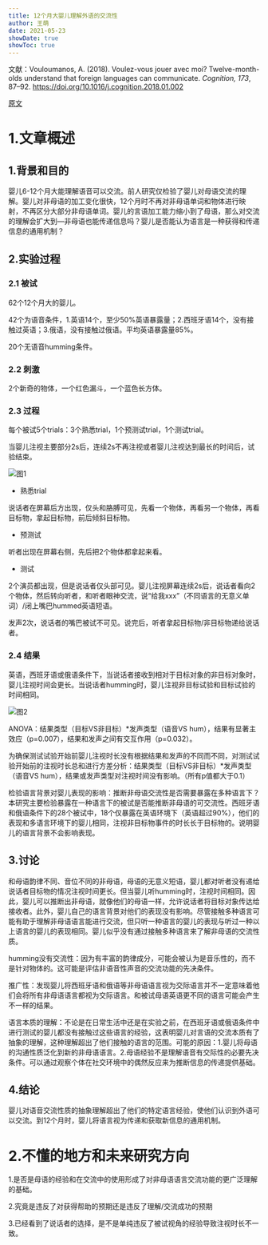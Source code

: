 ```yaml
---
title: 12个月大婴儿理解外语的交流性
author: 王萌
date: 2021-05-23
showDate: true
showToc: true
---
```


文献：Vouloumanos, A. (2018). Voulez-vous jouer avec moi? Twelve-month-olds understand that foreign languages can communicate. *Cognition, 173*, 87–92. https://doi.org/10.1016/j.cognition.2018.01.002 

[原文](../Source_Files/2021-05-23-WM1.pdf)

# 1.文章概述

## 1.背景和目的

婴儿6-12个月大能理解语音可以交流。前人研究仅检验了婴儿对母语交流的理解。婴儿对非母语的加工变化很快，12个月时不再对非母语单词和物体进行映射，不再区分大部分非母语单词。婴儿的言语加工能力缩小到了母语，那么对交流的理解会扩大到—非母语也能传递信息吗？婴儿是否能认为语言是一种获得和传递信息的通用机制？

## 2.实验过程

### 2.1 被试

62个12个月大的婴儿。

42个为语音条件，1.英语14个，至少50%英语暴露量；2.西班牙语14个，没有接触过英语；3.俄语，没有接触过俄语。平均英语暴露量85%。

20个无语音humming条件。

### 2.2 刺激

2个新奇的物体，一个红色漏斗，一个蓝色长方体。

### 2.3 过程

每个被试5个trials：3个熟悉trial，1个预测试trial，1个测试trial。

当婴儿注视主要部分2s后，连续2s不再注视或者婴儿注视达到最长的时间后，试验结束。

![图1](../Supporting_Information/2021-05-23-WM1-fig1.png)

- 熟悉trial

说话者在屏幕后方出现，仅头和胳膊可见，先看一个物体，再看另一个物体，再看目标物，拿起目标物，前后倾斜目标物。

- 预测试

听者出现在屏幕右侧，先后把2个物体都拿起来看。

- 测试

2个演员都出现，但是说话者仅头部可见。婴儿注视屏幕连续2s后，说话者看向2个物体，然后转向听者，和听者眼神交流，说“给我xxx”（不同语言的无意义单词）/闭上嘴巴hummed英语短语。

发声2次，说话者的嘴巴被试不可见。说完后，听者拿起目标物/非目标物递给说话者。

### 2.4 结果

英语，西班牙语或俄语条件下，当说话者接收到相对于目标对象的非目标对象时，婴儿注视时间会更长。当说话者humming时，婴儿注视非目标试验和目标试验的时间相同。

 ![图2](../Supporting_Information/2021-05-23-WM1-fig2.png)

ANOVA：结果类型（目标VS非目标）*发声类型（语音VS hum），结果有显著主效应（p=0.007），结果和发声之间有交互作用（p=0.032）。

为确保测试试验开始前婴儿注视时长没有根据结果和发声的不同而不同，对测试试验开始前的注视时长总和进行方差分析：结果类型（目标VS非目标）*发声类型（语音VS hum），结果或发声类型对注视时间没有影响。（所有p值都大于0.1）

检验语言背景对婴儿表现的影响：推断非母语交流性是否需要暴露在多种语言下？本研究主要检验暴露在一种语言下的被试是否能推断非母语的可交流性。西班牙语和俄语条件下的28个被试中，18个仅暴露在英语环境下（英语超过90%），他们的表现和多语言环境下的婴儿相同，注视非目标物事件的时长长于目标物的。说明婴儿的语言背景不会影响表现。

## 3.讨论

和母语韵律不同、音位不同的非母语，母语的无意义短语，婴儿都对听者没有递给说话者目标物的情况注视时间更长。但当婴儿听humming时，注视时间相同。因此，婴儿可以推断出非母语，就像他们的母语一样，允许说话者将目标对象传达给接收者。此外，婴儿自己的语言背景对他们的表现没有影响。尽管接触多种语言可能有助于理解非母语语言能进行交流，但只听一种语言的婴儿的表现与听过一种以上语言的婴儿的表现相同。婴儿似乎没有通过接触多种语言来了解非母语的交流性质。

humming没有交流性：因为有丰富的韵律成分，可能会被认为是音乐性的，而不是针对物体的。这可能是评估非语音性声音的交流功能的先决条件。

推广性：发现婴儿将西班牙语和俄语等非母语语言视为交际语言并不一定意味着他们会将所有非母语语言都视为交际语言。和被试母语英语更不同的语言可能会产生不一样的结果。

语言本质的理解：不论是在日常生活中还是在实验之前，在西班牙语或俄语条件中进行测试的婴儿都没有接触过这些语言的经验，这表明婴儿对言语的交流本质有了抽象的理解，这种理解超出了他们接触的语言的范围。可能的原因：1.婴儿将母语的沟通性质泛化到新的非母语语言。2.母语经验不是理解语音有交际性的必要先决条件。可以通过观察个体在社交环境中的偶然反应来为推断信息的传递提供基础。

## 4.结论

婴儿对语音交流性质的抽象理解超出了他们的特定语言经验，使他们认识到外语可以交流。到12个月时，婴儿将语言视为传递和获取新信息的通用机制。

# 2.不懂的地方和未来研究方向

1.是否是母语的经验和在交流中的使用形成了对非母语语言交流功能的更广泛理解的基础。

2.究竟是违反了对获得帮助的预期还是违反了理解/交流成功的预期

3.已经看到了说话者的选择，是不是单纯违反了被试视角的经验导致注视时长不一致。



